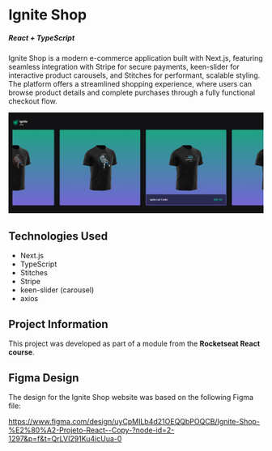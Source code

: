 # Ignite Shop

##### React + TypeScript

Ignite Shop is a modern e-commerce application built with Next.js, featuring seamless integration with Stripe for secure payments, keen-slider for interactive product carousels, and Stitches for performant, scalable styling.
The platform offers a streamlined shopping experience, where users can browse product details and complete purchases through a fully functional checkout flow.

![My Project Screenshot](/src/assets/website-screenshot.png)

## Technologies Used
- Next.js
- TypeScript
- Stitches
- Stripe
- keen-slider (carousel)
- axios

## Project Information

This project was developed as part of a module from the **Rocketseat React course**.

## Figma Design
The design for the Ignite Shop website was based on the following Figma file:

https://www.figma.com/design/uyCpMILb4d21OEQQbPOQCB/Ignite-Shop-%E2%80%A2-Projeto-React--Copy-?node-id=2-1297&p=f&t=QrLVI291Ku4icUua-0

